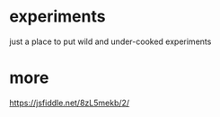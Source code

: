 # experiments
just a place to put wild and under-cooked experiments

# more
https://jsfiddle.net/8zL5mekb/2/
